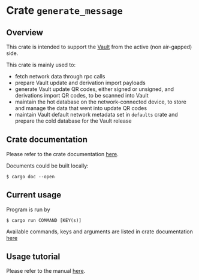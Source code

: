 
# Crate `generate_message`

## Overview

This crate is intended to support the [Vault](https://github.com/paritytech/parity-signer) from the active (non air-gapped) side.

This crate is mainly used to:

 - fetch network data through rpc calls
 - prepare Vault update and derivation import payloads
 - generate Vault update QR codes, either signed or unsigned, and derivations import QR codes, to be scanned into Vault
 - maintain the hot database on the network-connected device, to store and manage the data that went into update QR codes
 - maintain Vault default network metadata set in `defaults` crate and prepare the cold database for the Vault release

## Crate documentation

Please refer to the crate documentation [here](https://paritytech.github.io/parity-signer/rustdocs/generate_message/index.html).

Documents could be built locally:

`$ cargo doc --open`

## Current usage

Program is run by

`$ cargo run COMMAND [KEY(s)]`

Available commands, keys and arguments are listed in crate documentation [here](https://paritytech.github.io/parity-signer/rustdocs/generate_message/index.html)

## Usage tutorial

Please refer to the manual [here](https://paritytech.github.io/parity-signer/user-docs/tutorials/Add-New-Network.html).
